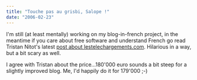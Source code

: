 ```yaml
---
title: "Touche pas au grisbi, Salope !"
date: "2006-02-23"
---
```


I'm still (at least mentally) working on my blog-in-french project, in the meantime if you care about free software and understand French go read Tristan Nitot's latest [post about lestelechargements.com](http://standblog.org/blog/2006/02/23/93114676-lestelechargementscom-et-le-logiciel-libre). Hilarious in a way, but a bit scary as well.

I agree with Tristan about the price...180'000 euro sounds a bit steep for a slightly improved blog. Me, I'd happily do it for 179'000 ;-)
